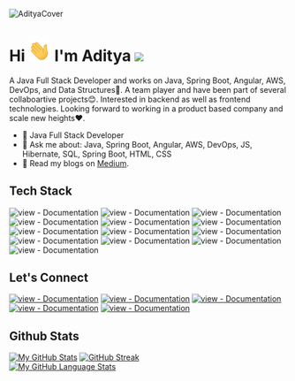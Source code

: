 ![AdityaCover](https://user-images.githubusercontent.com/68966858/191962868-452c3da3-e1ad-42ff-8cce-426e879f495c.png)
# Hi <img src="https://raw.githubusercontent.com/ABSphreak/ABSphreak/master/gifs/Hi.gif" width="40px"> I'm Aditya <img src="https://camo.githubusercontent.com/d3359cb00ab0b5ed8f2e1fe3fceb4fbaf3b614340f8c0db99c17b9f50b351770/68747470733a2f2f656d6f6a69732e736c61636b6d6f6a69732e636f6d2f656d6f6a69732f696d616765732f313533313834393433302f343234362f626c6f622d73756e676c61737365732e6769663f31353331383439343330" width="40px">
A Java Full Stack Developer and works on Java, Spring Boot, Angular, AWS, DevOps, and Data Structures📖. A team player and have been part of several collaboartive projects😊. Interested in backend as well as frontend technologies. Looking forward to working in a product based company and scale new heights❤️.<br>

- 🌱 Java Full Stack Developer
- 💬 Ask me about: Java, Spring Boot, Angular, AWS, DevOps, JS, Hibernate, SQL, Spring Boot, HTML, CSS
- 📖 Read my blogs on [Medium](https://medium.com/@hereaditya).

## Tech Stack
![view - Documentation](https://img.shields.io/badge/Java-orange?style=for-the-badge&logo=gitea)
![view - Documentation](https://img.shields.io/badge/Hibernate-blue?style=for-the-badge&logo=hibernate)
![view - Documentation](https://img.shields.io/badge/Mysql-ffca3a?style=for-the-badge&logo=mysql)
![view - Documentation](https://img.shields.io/badge/Maven-C71A36?style=for-the-badge&logo=apachemaven)
![view - Documentation](https://img.shields.io/badge/Swagger-white?style=for-the-badge&logo=swagger)
![view - Documentation](https://img.shields.io/badge/Spring_Boot-purple?style=for-the-badge&logo=appveyor)
![view - Documentation](https://img.shields.io/badge/Rest_API-80aaed?style=for-the-badge&logo=fastapi)
![view - Documentation](https://img.shields.io/badge/Postman-ff595e?style=for-the-badge&logo=postman)
![view - Documentation](https://img.shields.io/badge/Git-6a4c93?style=for-the-badge&logo=git)
![view - Documentation](https://img.shields.io/badge/HTML-grey?style=for-the-badge&logo=html5)
![view - Documentation](https://img.shields.io/badge/CSS-66e882?style=for-the-badge&logo=css3)
![view - Documentation](https://img.shields.io/badge/JavaScript-0a0a0a?style=for-the-badge&logo=javascript)
![view - Documentation](https://img.shields.io/badge/BootStrap-de2ab0?style=for-the-badge&logo=bootstrap)

## Let's Connect
[![view - Documentation](https://img.shields.io/badge/LinkedIn-43bccd?style=for-the-badge&logo=linkedin&)](https://www.linkedin.com/in/adityasinghskit/)
[![view - Documentation](https://img.shields.io/badge/Twitter-662e9b?style=for-the-badge&logo=twitter)](https://twitter.com/adityasingh2303)
[![view - Documentation](https://img.shields.io/badge/Porfolio-ea3546?style=for-the-badge&logo=readthedocs)](https://adityaportfolio.dorik.io/)
[![view - Documentation](https://img.shields.io/badge/Gmail-f86624?style=for-the-badge&logo=gmail)](mailto:adityasinghskit@gmail.com)
[![view - Documentation](https://img.shields.io/badge/Medium-black?style=for-the-badge&logo=medium)](https://medium.com/@hereaditya)

## Github Stats
[![My GitHub Stats](https://github-readme-stats.vercel.app/api/?username=adityasinghskit&count_private=true&theme=tokyonight&showicons=true)]()
[![GitHub Streak](http://github-readme-streak-stats.herokuapp.com?user=adityasinghskit&theme=tokyonight)](https://git.io/streak-stats)<br>
[![My GitHub Language Stats](https://github-readme-stats.vercel.app/api/top-langs/?username=adityasinghskit&langs_count=4&theme=tokyonight)]()<br>
